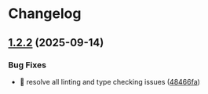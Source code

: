 # Changelog

## [1.2.2](https://github.com/stkr22/private-assistant-time-skill-py/compare/v1.2.1...v1.2.2) (2025-09-14)


### Bug Fixes

* 🐛 resolve all linting and type checking issues ([48466fa](https://github.com/stkr22/private-assistant-time-skill-py/commit/48466fa42682e41182e27a363b4a49d8956530ec))
